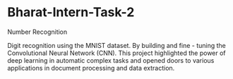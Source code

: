 # Bharat-Intern-Task-2


Number Recognition 

Digit recognition using the MNIST dataset.
By building and fine - tuning the Convolutional Neural Network (CNN).
This project highlighted the power of deep learning in automatic complex tasks and opened doors to various applications in document processing and data extraction.
